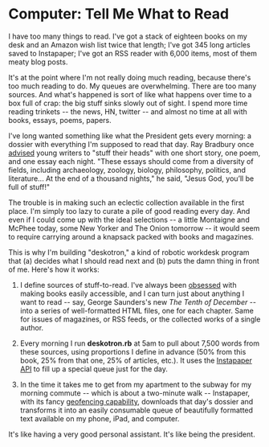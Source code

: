 # Computer: Tell Me What to Read

I have too many things to read. I've got a stack of eighteen books on my desk and an Amazon wish list twice that length; I've got 345 long articles saved to Instapaper; I've got an RSS reader with 6,000 items, most of them meaty blog posts.

It's at the point where I'm not really doing much reading, because there's too much reading to do. My queues are overwhelming. There are too many sources. And what's happened is sort of like what happens over time to a box full of crap: the big stuff sinks slowly out of sight. I spend more time reading trinkets -- the news, HN, twitter -- and almost no time at all with books, essays, poems, papers.

I've long wanted something like what the President gets every morning: a dossier with everything I'm supposed to read that day. Ray Bradbury once [advised](http://www.openculture.com/2012/04/ray_bradbury_gives_12_pieces_of_writing_advice_to_young_authors_2001.html) young writers to "stuff their heads" with one short story, one poem, and one essay each night. "These essays should come from a diversity of fields, including archaeology, zoology, biology, philosophy, politics, and literature... At the end of a thousand nights," he said, "Jesus God, you’ll be full of stuff!"

The trouble is in making such an eclectic collection available in the first place. I'm simply too lazy to curate a pile of good reading every day. And even if I could come up with the ideal selections -- a little Montaigne and McPhee today, some New Yorker and The Onion tomorrow -- it would seem to require carrying around a knapsack packed with books and magazines.

This is why I'm building "deskotron," a kind of robotic workdesk program that (a) decides what I should read next and (b) puts the damn thing in front of me. Here's how it works:

1. I define sources of stuff-to-read. I've always been [obsessed](http://jsomers.net/blog/open-books) with making books easily accessible, and I can turn just about anything I want to read -- say, George Saunders's new *The Tenth of December* -- into a series of well-formatted HTML files, one for each chapter. Same for issues of magazines, or RSS feeds, or the collected works of a single author.

2. Every morning I run **deskotron.rb** at 5am to pull about 7,500 words from these sources, using proportions I define in advance (50% from this book, 25% from that one, 25% of articles, etc.). It uses the [Instapaper API](http://www.instapaper.com/api/full) to fill up a special queue just for the day.

3. In the time it takes me to get from my apartment to the subway for my morning commute -- which is about a two-minute walk -- Instapaper, with its fancy [geofencing capability](http://blog.instapaper.com/post/24293729146), downloads that day's dossier and transforms it into an easily consumable queue of beautifully formatted text available on my phone, iPad, and computer.

It's like having a very good personal assistant. It's like being the president.
